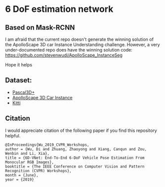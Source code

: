 #  6 DoF estimation network

## Based on Mask-RCNN

I am afraid that the current repo doesn't generate the winning solution of the ApolloScape 3D car Instance Understanding challenge.
However, a very under-documented repo does have the winning solution code:
https://github.com/stevenwudi/ApolloScape_InstanceSeg

Hope it helps

## Dataset:

- [Pascal3D+](http://cvgl.stanford.edu/projects/pascal3d.html)
- [ApolloScape 3D Car Instance](http://apolloscape.auto/car_instance.html)
- [Kitti](http://www.cvlibs.net/datasets/kitti/) 


## Citation

I would appreciate citation of the following paper if you find this repository helpful.

```
@InProceedings{Wu_2019_CVPR_Workshops,
author = {Wu, Di and Zhuang, Zhaoyong and Xiang, Canqun and Zou, Wenbin and Li, Xia},
title = {6D-VNet: End-To-End 6-DoF Vehicle Pose Estimation From Monocular RGB Images},
booktitle = {The IEEE Conference on Computer Vision and Pattern Recognition (CVPR) Workshops},
month = {June},
year = {2019}
```
